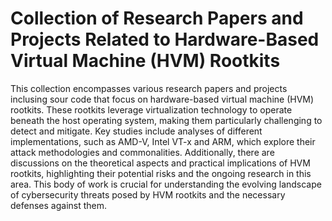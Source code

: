 # Collection of Research Papers and Projects Related to Hardware-Based Virtual Machine (HVM) Rootkits
This collection encompasses various research papers and projects inclusing sour code that focus on hardware-based virtual machine (HVM) rootkits. These rootkits leverage virtualization technology to operate beneath the host operating system, making them particularly challenging to detect and mitigate.
Key studies include analyses of different implementations, such as AMD-V, Intel VT-x and ARM, which explore their attack methodologies and commonalities. Additionally, there are discussions on the theoretical aspects and practical implications of HVM rootkits, highlighting their potential risks and the ongoing research in this area.
This body of work is crucial for understanding the evolving landscape of cybersecurity threats posed by HVM rootkits and the necessary defenses against them.
